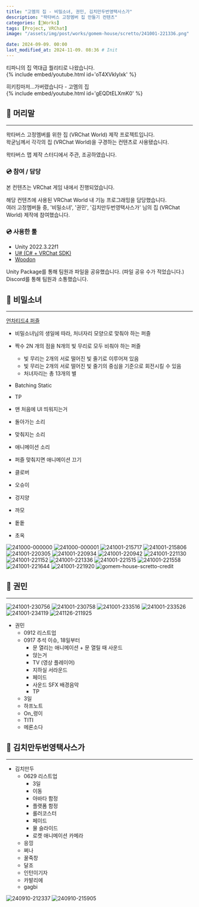 ```yaml
---
title: "고멤의 집 - 비밀소녀, 권민, 김치만두번영택사스가"
description: "왁타버스 고정멤버 집 만들기 컨텐츠"
categories: [🍇Works]
tags: [Project, VRChat]
image: "/assets/img/post/works/gomem-house/scretto/241001-221336.png"

date: 2024-09-09. 00:00
last_modified_at: 2024-11-09. 08:36 # Init
---
```


티파니의 집 역대급 퀄리티로 나왔습니다.  
{% include embed/youtube.html id='oT4XVkIylxk' %}

히키킹마저...가버렸습니다 - 고멤의 집  
{% include embed/youtube.html id='gEQDtELXmK0' %}

## 📀 머리말

---

왁타버스 고정멤버를 위한 집 (VRChat World) 제작 프로젝트입니다.  
왁굳님께서 각각의 집 (VRChat World)을 구경하는 컨텐츠로 사용됐습니다.  

왁타버스 맵 제작 스터디에서 주관, 조공하였습니다.  

### 💿 참여 / 담당

본 컨텐츠는 VRChat 게임 내에서 진행되었습니다.  

해당 컨텐츠에 사용된 VRChat World 내 기능 프로그래밍을 담당했습니다.  
여러 고정멤버들 중, '비밀소녀', '권민', '김치만두번영택사스가' 님의 집 (VRChat World) 제작에 참여했습니다.  

### 💿 사용한 툴

- Unity 2022.3.22f1
- [U# (C# + VRChat SDK)](https://udonsharp.docs.vrchat.com/)
- [Woodon](https://github.com/wrchat/Woodon)

Unity Package를 통해 팀원과 파일을 공유했습니다. (파일 공유 수가 적었습니다.)  
Discord를 통해 팀원과 소통했습니다.  

## 📀 비밀소녀

---

[언차티드4 퍼즐](https://youtu.be/JHXERIrnP9U?si=YsjDNXqDDtq4HTUh&t=240)  

- 비밀소녀님의 생일에 따라, 처녀자리 모양으로 맞춰야 하는 퍼즐

- 짝수 2N 개의 점을 N개의 빛 무리로 모두 비춰야 하는 퍼즐
  - 빛 무리는 2개의 서로 떨어진 빛 줄기로 이루어져 있음
  - 빛 무리는 2개의 서로 떨어진 빛 줄기의 중심을 기준으로 회전시킬 수 있음
  - 처녀자리는 총 13개의 별

- Batching Static
- TP

- 맨 처음에 UI 띄워지는거
- 돌아가는 소리
- 맞춰지는 소리
- 애니메이션 소리
- 퍼즐 맞춰지면 애니메이션 끄기

- 클로버
- 오슈이
- 겅지양
- 까모
- 돝돝
- 초옥

![241000-000000](/assets/img/post/works/gomem-house/scretto/241000-000000.png)
![241000-000001](/assets/img/post/works/gomem-house/scretto/241000-000001.png)
![241001-215717](/assets/img/post/works/gomem-house/scretto/241001-215717.png)
![241001-215806](/assets/img/post/works/gomem-house/scretto/241001-215806.png)
![241001-220305](/assets/img/post/works/gomem-house/scretto/241001-220305.png)
![241001-220934](/assets/img/post/works/gomem-house/scretto/241001-220934.png)
![241001-220942](/assets/img/post/works/gomem-house/scretto/241001-220942.png)
![241001-221130](/assets/img/post/works/gomem-house/scretto/241001-221130.png)
![241001-221152](/assets/img/post/works/gomem-house/scretto/241001-221152.png)
![241001-221336](/assets/img/post/works/gomem-house/scretto/241001-221336.png)
![241001-221515](/assets/img/post/works/gomem-house/scretto/241001-221515.png)
![241001-221558](/assets/img/post/works/gomem-house/scretto/241001-221558.png)
![241001-221644](/assets/img/post/works/gomem-house/scretto/241001-221644.png)
![241001-221920](/assets/img/post/works/gomem-house/scretto/241001-221920.png)
![gomem-house-scretto-credit](/assets/img/post/works/gomem-house/scretto/gomem-house-scretto-credit.png)

## 📀 권민

---

![241001-230756](/assets/img/post/works/gomem-house/kwon/241001-230756.png)
![241001-230758](/assets/img/post/works/gomem-house/kwon/241001-230758.png)
![241001-233516](/assets/img/post/works/gomem-house/kwon/241001-233516.png)
![241001-233526](/assets/img/post/works/gomem-house/kwon/241001-233526.png)
![241001-234119](/assets/img/post/works/gomem-house/kwon/241001-234119.png)
![241126-211925](/assets/img/post/works/gomem-house/kwon/241126-211925.png)

- 권민
  - 0912 리스트업
  - 0917 추석 이슈, 18일부터
    - 문 열리는 애니메이션 + 문 열릴 때 사운드
    - 앉는거
    - TV (영상 플레이어)
    - 지하실 서라운드
    - 페이드
    - 사운드 SFX 배경음악
    - TP
  - 3일
  - 하프노트
  - On_령이
  - TITI
  - 메론소다

## 📀 김치만두번영택사스가

---

- 김치만두
  - 0629 리스트업
    - 3일
    - 이동
    - 아바타 함정
    - 플랫폼 함정
    - 롤러코스터
    - 페이드
    - 물 슬라이드
    - 로켓 애니메이션 카메라
  - 응낑
  - 쩌나
  - 꿀죽창
  - 달조
  - 인턴이기자
  - 카발리에
  - gagbi

![240910-212337](/assets/img/post/works/gomem-house/Kimchimandu/240910-212337.png)
![240910-215905](/assets/img/post/works/gomem-house/Kimchimandu/240910-215905.png)
